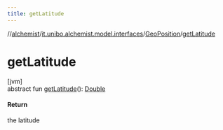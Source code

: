 ```yaml
---
title: getLatitude
---
```

//[alchemist](../../../index.html)/[it.unibo.alchemist.model.interfaces](../index.html)/[GeoPosition](index.html)/[getLatitude](get-latitude.html)



# getLatitude



[jvm]\
abstract fun [getLatitude](get-latitude.html)(): [Double](https://kotlinlang.org/api/latest/jvm/stdlib/kotlin/-double/index.html)



#### Return



the latitude




